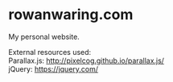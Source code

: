 # rowanwaring.com
My personal website.

External resources used:  
Parallax.js: http://pixelcog.github.io/parallax.js/  
jQuery: https://jquery.com/
